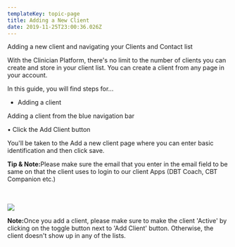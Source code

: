 ```yaml
---
templateKey: topic-page
title: Adding a New Client
date: 2019-11-25T23:00:36.026Z
---
```

Adding a new client and navigating your Clients and Contact list

With the Clinician Platform, there's no limit to the number of clients you can create and store in your client list. You can create a client from any page in your account.

In this guide, you will find steps for...

* Adding a client

Adding a client from the blue navigation bar

•	Click the Add Client button

You'll be taken to the Add a new client page where you can enter basic identification and then click save. 

<div class="custom-tip-box-text"><b> Tip & Note:</b>Please make sure the email that you enter in the email field to be same on that the client uses to login to our client Apps (DBT Coach, CBT Companion etc.)</div>

 <div><br><br></div>

![](/img/selecting-an-existing-client.png)





<div class="custom-alert-text"><b> Note:</b>Once you add a client, please make sure to make the client 'Active' by clicking on the toggle button next to 'Add Client' button. Otherwise, the client doesn't show up in any of the lists.</div>
